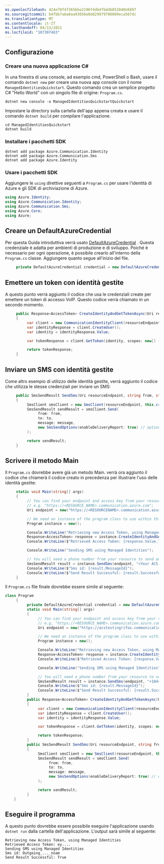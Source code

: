 ```yaml
---
ms.openlocfilehash: 424e70f4f3656be2196f4dbdfbddb852846b6897
ms.sourcegitcommit: b4fbb7a6a0aa93656e8dd29979786069eca567dc
ms.translationtype: MT
ms.contentlocale: it-IT
ms.lasthandoff: 04/13/2021
ms.locfileid: "107307483"
---
```

## <a name="setting-up"></a>Configurazione

### <a name="create-a-new-c-application"></a>Creare una nuova applicazione C#

In una finestra di una console, ad esempio cmd, PowerShell o Bash, usare il comando `dotnet new` per creare una nuova app console con il nome `ManagedIdentitiesQuickstart`. Questo comando crea un semplice progetto C# "Hello World" con un singolo file di origine: `Program.cs`.

```console
dotnet new console -o ManagedIdentitiesQuickstartQuickstart
```

Impostare la directory sulla cartella dell'app appena creata e usare il comando `dotnet build` per compilare l'applicazione.

```console
cd ManagedIdentitiesQuickstart
dotnet build
```

### <a name="install-the-sdk-packages"></a>Installare i pacchetti SDK

```console
dotnet add package Azure.Communication.Identity
dotnet add package Azure.Communication.Sms
dotnet add package Azure.Identity
```

### <a name="use-the-sdk-packages"></a>Usare i pacchetti SDK

Aggiungere le `using` direttive seguenti a `Program.cs` per usare l'identità di Azure e gli SDK di archiviazione di Azure.

```csharp
using Azure.Identity;
using Azure.Communication.Identity;
using Azure.Communication.Sms;
using Azure.Core;
using Azure;
```

## <a name="create-a-defaultazurecredential"></a>Creare un DefaultAzureCredential

Per questa Guida introduttiva verrà usato [DefaultAzureCredential](/dotnet/api/azure.identity.defaultazurecredential) . Questa credenziale è adatta per ambienti di produzione e di sviluppo. Poiché è necessario per ogni operazione, è possibile crearlo all'interno della `Program.cs` classe. Aggiungere quanto segue all'inizio del file.

```csharp
     private DefaultAzureCredential credential = new DefaultAzureCredential();
```

## <a name="issue-a-token-with-managed-identities"></a>Emettere un token con identità gestite

A questo punto verrà aggiunto il codice che usa le credenziali create per emettere un token di accesso VoIP. Questo codice verrà chiamato in un secondo momento.

```csharp
     public Response<AccessToken> CreateIdentityAndGetTokenAsync(Uri resourceEndpoint)
     {
          var client = new CommunicationIdentityClient(resourceEndpoint, this.credential);
          var identityResponse = client.CreateUser();
          var identity = identityResponse.Value;

          var tokenResponse = client.GetToken(identity, scopes: new[] { CommunicationTokenScope.VoIP });

          return tokenResponse;
     }
```

## <a name="send-an-sms-with-managed-identities"></a>Inviare un SMS con identità gestite

Come altro esempio di utilizzo delle identità gestite, verrà aggiunto il codice che utilizza le stesse credenziali per inviare un SMS:

```csharp
     public SmsSendResult SendSms(Uri resourceEndpoint, string from, string to, string message)
     {
          SmsClient smsClient = new SmsClient(resourceEndpoint, this.credential);
          SmsSendResult sendResult = smsClient.Send(
               from: from,
               to: to,
               message: message,
               new SmsSendOptions(enableDeliveryReport: true) // optional
          );

          return sendResult;
     }
```

## <a name="write-the-main-method"></a>Scrivere il metodo Main

Il `Program.cs` dovrebbe avere già un metodo Main. verrà ora aggiunto il codice che chiamerà il codice creato in precedenza per illustrare l'uso delle identità gestite:

```csharp
     static void Main(string[] args)
     {
          // You can find your endpoint and access key from your resource in the Azure portal
          // e.g. "https://<RESOURCE_NAME>.communication.azure.com";
          Uri endpoint = new("https://<RESOURCENAME>.communication.azure.com/");

          // We need an instance of the program class to use within this method.
          Program instance = new();

          Console.WriteLine("Retrieving new Access Token, using Managed Identities");
          Response<AccessToken> response = instance.CreateIdentityAndGetTokenAsync(endpoint);
          Console.WriteLine($"Retrieved Access Token: {response.Value.Token}");

          Console.WriteLine("Sending SMS using Managed Identities");

          // You will need a phone number from your resource to send an SMS.
          SmsSendResult result = instance.SendSms(endpoint, "<Your ACS Phone Number>", "<The Phone Number you'd like to send the SMS to.>", "Hello from Managed Identities");
          Console.WriteLine($"Sms id: {result.MessageId}");
          Console.WriteLine($"Send Result Successful: {result.Successful}");
     }
```

Il `Program.cs` file finale dovrebbe essere simile al seguente:

```csharp
class Program
     {
          private DefaultAzureCredential credential = new DefaultAzureCredential();
          static void Main(string[] args)
          {
               // You can find your endpoint and access key from your resource in the Azure portal
               // e.g. "https://<RESOURCE_NAME>.communication.azure.com";
               Uri endpoint = new("https://acstestingrifox.communication.azure.com/");

               // We need an instance of the program class to use within this method.
               Program instance = new();

               Console.WriteLine("Retrieving new Access Token, using Managed Identities");
               Response<AccessToken> response = instance.CreateIdentityAndGetTokenAsync(endpoint);
               Console.WriteLine($"Retrieved Access Token: {response.Value.Token}");

               Console.WriteLine("Sending SMS using Managed Identities");

               // You will need a phone number from your resource to send an SMS.
               SmsSendResult result = instance.SendSms(endpoint, "+18445504651", "+14256253982", "Hello from Managed Identities");
               Console.WriteLine($"Sms id: {result.MessageId}");
               Console.WriteLine($"Send Result Successful: {result.Successful}");
          }
          public Response<AccessToken> CreateIdentityAndGetTokenAsync(Uri resourceEndpoint)
          {
               var client = new CommunicationIdentityClient(resourceEndpoint, this.credential);
               var identityResponse = client.CreateUser();
               var identity = identityResponse.Value;

               var tokenResponse = client.GetToken(identity, scopes: new[] { CommunicationTokenScope.VoIP });

               return tokenResponse;
          }
          public SmsSendResult SendSms(Uri resourceEndpoint, string from, string to, string message)
          {
               SmsClient smsClient = new SmsClient(resourceEndpoint, this.credential);
               SmsSendResult sendResult = smsClient.Send(
                    from: from,
                    to: to,
                    message: message,
                    new SmsSendOptions(enableDeliveryReport: true) // optional
               );

               return sendResult;
          }
    }
```

## <a name="run-the-program"></a>Eseguire il programma

A questo punto dovrebbe essere possibile eseguire l'applicazione usando `dotnet run` dalla cartella dell'applicazione. L'output sarà simile al seguente:
```
Retrieving new Access Token, using Managed Identities
Retrieved Access Token: ey....
Sending SMS using Managed Identities
Sms id: Outgoing_..._noam
Send Result Successful: True
```
